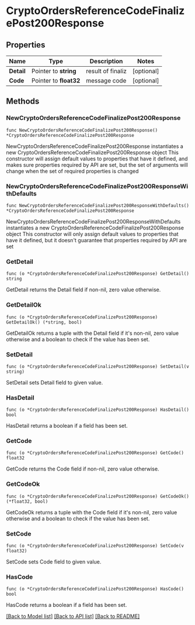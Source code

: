 # CryptoOrdersReferenceCodeFinalizePost200Response

## Properties

Name | Type | Description | Notes
------------ | ------------- | ------------- | -------------
**Detail** | Pointer to **string** | result of finaliz | [optional] 
**Code** | Pointer to **float32** | message code | [optional] 

## Methods

### NewCryptoOrdersReferenceCodeFinalizePost200Response

`func NewCryptoOrdersReferenceCodeFinalizePost200Response() *CryptoOrdersReferenceCodeFinalizePost200Response`

NewCryptoOrdersReferenceCodeFinalizePost200Response instantiates a new CryptoOrdersReferenceCodeFinalizePost200Response object
This constructor will assign default values to properties that have it defined,
and makes sure properties required by API are set, but the set of arguments
will change when the set of required properties is changed

### NewCryptoOrdersReferenceCodeFinalizePost200ResponseWithDefaults

`func NewCryptoOrdersReferenceCodeFinalizePost200ResponseWithDefaults() *CryptoOrdersReferenceCodeFinalizePost200Response`

NewCryptoOrdersReferenceCodeFinalizePost200ResponseWithDefaults instantiates a new CryptoOrdersReferenceCodeFinalizePost200Response object
This constructor will only assign default values to properties that have it defined,
but it doesn't guarantee that properties required by API are set

### GetDetail

`func (o *CryptoOrdersReferenceCodeFinalizePost200Response) GetDetail() string`

GetDetail returns the Detail field if non-nil, zero value otherwise.

### GetDetailOk

`func (o *CryptoOrdersReferenceCodeFinalizePost200Response) GetDetailOk() (*string, bool)`

GetDetailOk returns a tuple with the Detail field if it's non-nil, zero value otherwise
and a boolean to check if the value has been set.

### SetDetail

`func (o *CryptoOrdersReferenceCodeFinalizePost200Response) SetDetail(v string)`

SetDetail sets Detail field to given value.

### HasDetail

`func (o *CryptoOrdersReferenceCodeFinalizePost200Response) HasDetail() bool`

HasDetail returns a boolean if a field has been set.

### GetCode

`func (o *CryptoOrdersReferenceCodeFinalizePost200Response) GetCode() float32`

GetCode returns the Code field if non-nil, zero value otherwise.

### GetCodeOk

`func (o *CryptoOrdersReferenceCodeFinalizePost200Response) GetCodeOk() (*float32, bool)`

GetCodeOk returns a tuple with the Code field if it's non-nil, zero value otherwise
and a boolean to check if the value has been set.

### SetCode

`func (o *CryptoOrdersReferenceCodeFinalizePost200Response) SetCode(v float32)`

SetCode sets Code field to given value.

### HasCode

`func (o *CryptoOrdersReferenceCodeFinalizePost200Response) HasCode() bool`

HasCode returns a boolean if a field has been set.


[[Back to Model list]](../README.md#documentation-for-models) [[Back to API list]](../README.md#documentation-for-api-endpoints) [[Back to README]](../README.md)


